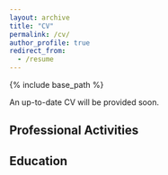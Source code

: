 ```yaml
---
layout: archive
title: "CV"
permalink: /cv/
author_profile: true
redirect_from:
  - /resume
---
```


{% include base_path %}

An up-to-date CV will be provided soon.


## Professional Activities


## Education






